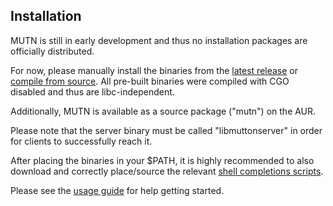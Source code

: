 ## Installation
MUTN is still in early development and thus no installation packages are officially distributed.

For now, please manually install the binaries from the [latest release](https://github.com/rwinkhart/MUTN/releases) or [compile from source](https://github.com/rwinkhart/MUTN/blob/main/wiki/MUTN/build.md). All pre-built binaries were compiled with CGO disabled and thus are libc-independent.

Additionally, MUTN is available as a source package ("mutn") on the AUR.

Please note that the server binary must be called "libmuttonserver" in order for clients to successfully reach it.

After placing the binaries in your $PATH, it is highly recommended to also download and correctly place/source the relevant [shell completions scripts](https://github.com/rwinkhart/MUTN/blob/main/wiki/MUTN/completions.md).

Please see the [usage guide](https://github.com/rwinkhart/MUTN/blob/main/wiki/MUTN/usage.md) for help getting started.
